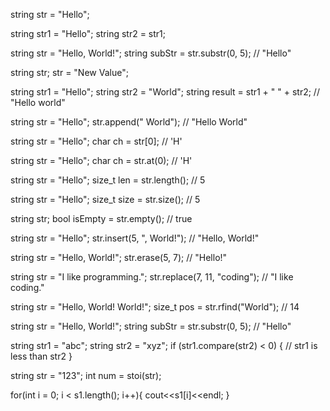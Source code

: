 <!-- Initialization string: -->

string str = "Hello";


<!-- Initialization with another string: -->

string str1 = "Hello";
string str2 = str1;


<!-- Initialization with a substring: -->

string str = "Hello, World!";
string subStr = str.substr(0, 5);  // "Hello"


<!-- Assigning value: -->

string str;
str = "New Value";


<!--Concatenation :   -->

<!-- Using + operator: -->

string str1 = "Hello";
string str2 = "World";
string result = str1 + " " + str2;  // "Hello world"


<!-- Using append method: -->

string str = "Hello";
str.append(" World");  // "Hello World"


<!-- Accessing Characters -->

<!-- Using [] operator: -->

string str = "Hello";
char ch = str[0];  // 'H'


<!-- Using at method: -->


string str = "Hello";
char ch = str.at(0);  // 'H'


<!-- Length and Size -->

<!-- Using length method: -->

string str = "Hello";
size_t len = str.length();  // 5


<!-- Using size method: -->

string str = "Hello";
size_t size = str.size();  // 5


<!-- Empty Check -->


<!-- Using empty method: -->

string str;
bool isEmpty = str.empty();  // true


<!--Modifying Strings -->


<!--Inserting Substring: -->

string str = "Hello";
str.insert(5, ", World!");  // "Hello, World!"


<!-- Erasing Substring: -->

string str = "Hello, World!";
str.erase(5, 7);  // "Hello!"


<!-- Replacing Substring: -->

string str = "I like programming.";
str.replace(7, 11, "coding");  // "I like coding."


<!-- Finding Substrings -->

<!-- Using rfind method (find from the end): -->

string str = "Hello, World! World!";
size_t pos = str.rfind("World");  // 14


<!-- Substrings -->

<!-- Using substr method: -->

string str = "Hello, World!";
string subStr = str.substr(0, 5);  // "Hello"


<!-- Comparison -->

<!-- Using compare method: -->

string str1 = "abc";
string str2 = "xyz";
if (str1.compare(str2) < 0) {
    // str1 is less than str2
}


<!-- Conversion between Strings and Numbers -->

<!-- String to Integer: -->

string str = "123";
int num = stoi(str);


<!-- Iteration -->

for(int i = 0; i < s1.length(); i++){
    cout<<s1[i]<<endl;
}